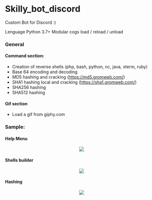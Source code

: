 # Skilly_bot_discord
Custom Bot for Discord :) 

Lenguage Python 3.7+
Modular cogs load / reload / unload
### General
#### Command section:
-	Creation of reverse shells (php, bash, python, nc, java, xterm, ruby)
-	Base 64 encoding and decoding
-	MD5 hashing and cracking (https://md5.gromweb.com/)
-	SHA1 hashing local and cracking (https://sha1.gromweb.com/)
-	SHA256 hashing 
-	SHA512 hashing 
#### Gif section
-	Load a gif from giphy.com


### Sample:

#### Help Menu

<p align="center">
  <img src="https://raw.githubusercontent.com/Ryuk-dev75/Skilly_bot_discord/main/screenshots/Help.JPG?raw=true">
</p>

#### Shells builder
<p align="center">
  <img src="https://raw.githubusercontent.com/Ryuk-dev75/Skilly_bot_discord/main/screenshots/shells.JPG?raw=true">
</p>

#### Hashing 
<p align="center">
  <img src="https://raw.githubusercontent.com/Ryuk-dev75/Skilly_bot_discord/main/screenshots/hashing.JPG?raw=true">
</p>
